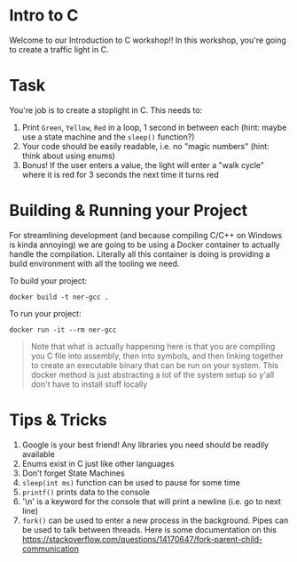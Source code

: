 # Intro to C

Welcome to our Introduction to C workshop!! In this workshop, you're going to create a traffic light in C.

# Task

You're job is to create a stoplight in C. This needs to:
1. Print `Green`, `Yellow`, `Red` in a loop, 1 second in between each (hint: maybe use a state machine and the `sleep()` function?)
2. Your code should be easily readable, i.e. no "magic numbers" (hint: think about using enums)
3. Bonus! If the user enters a value, the light will enter a "walk cycle" where it is red for 3 seconds the next time it turns red

# Building & Running your Project

For streamlining development (and because compiling C/C++ on Windows is kinda annoying) we are going to be using a Docker container to actually handle the compilation. Literally all this container is doing is providing a build environment with all the tooling we need.

To build your project:
```
docker build -t ner-gcc .
```

To run your project:
```
docker run -it --rm ner-gcc
```

> Note that what is actually happening here is that you are compiling you C file into assembly, then into symbols, and then linking together to create an executable binary that can be run on your system. This docker method is just abstracting a lot of the system setup so y'all don't have to install stuff locally


# Tips & Tricks

1. Google is your best friend! Any libraries you need should be readily available
2. Enums exist in C just like other languages
3. Don’t forget State Machines
4. `sleep(int ms)` function can be used to pause for some time
5. `printf()` prints data to the console
6. '\n' is a keyword for the console that will print a newline (i.e. go to next line)
7. `fork()` can be used to enter a new process in the background. Pipes can be used to talk between threads. Here is some documentation on this https://stackoverflow.com/questions/14170647/fork-parent-child-communication
